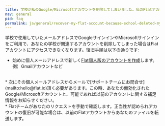 ```yaml
---
title: 学校が私のGoogle/Microsoftアカウントを削除してしまいました。私のFlatアカウントを復旧できますか？
nav: general
pid: faq
permalink: ja/general/recover-my-flat-account-because-school-deleted-my-google-microsoft-account.html
---
```


学校で使用していたメールアドレスでGoogleサインインやMicrosoftサインインをご利用で、あなたの学校が関連するアカウントを削除してしまった場合はFlatアカウントにアクセスできなくなります。復旧手順は以下の通りです:

* 始めに個人メールアドレスで新しく[Flat個人版のアカウントを作成](https://flat.io/auth/signup)します。
例）Gmailアカウントなど
<br>
* 次にその個人メールアドレスからメールで[サポートチームにお問合せ](mailto:hello@flat.io)頂く必要があります。この時、あなたの無効化されたGoogle/Microsoftアカウントと、可能であれば以前のアカウントに関する補足情報をお知らせください。
<br>
* Flatチームがあなたのリクエストを手動で確認します。正当性が認められアカウントの復旧が可能な場合は、以前のFlatアカウントからあなたのファイルを転送します。